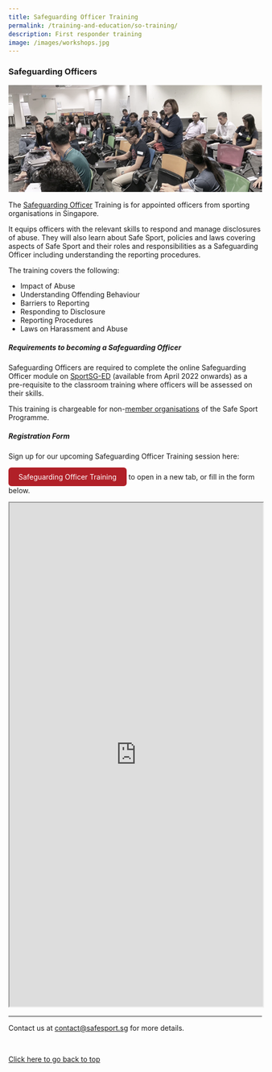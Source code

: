 ```yaml
---
title: Safeguarding Officer Training
permalink: /training-and-education/so-training/
description: First responder training
image: /images/workshops.jpg
---
```

### **Safeguarding Officers**

![Alt text for image on Isomer site](/images/SO%20Training.jpg)

The [Safeguarding Officer](https://www.safesport.sg/case-management/safeguarding-officer) Training is for appointed officers from sporting organisations in Singapore. 

It equips officers with the relevant skills to respond and manage disclosures of abuse. They will also learn about Safe Sport, policies and laws covering aspects of Safe Sport and their roles and responsibilities as a Safeguarding
Officer including understanding the reporting procedures.  

The training covers the following:
* Impact of Abuse
* Understanding Offending Behaviour
* Barriers to Reporting
* Responding to Disclosure
* Reporting Procedures
* Laws on Harassment and Abuse

##### **Requirements to becoming a Safeguarding Officer**

Safeguarding Officers are required to complete the online Safeguarding Officer module on [SportSG-ED](https://www.sportsync.sg/App/Login?ReturnUrl=%2fApp%2fHome%2fLaunchSMLP) (available from April 2022 onwards) as a pre-requisite to the classroom training where officers will be assessed on their skills. 

This training is chargeable for non-[member organisations](/about/memberorganisations) of the Safe Sport Programme. 

##### **Registration Form**
Sign up for our upcoming Safeguarding Officer Training session here:

<style>
      .button {
        display: inline-block;
        padding: 10px 20px;
        text-align: center;
        text-decoration: none;
        color: #ffffff;
        background-color: #B12028;
        border-radius: 6px;
        outline: none;
      }
    </style>
		
<a style="text-decoration: none; color:#FFFFFF" class="button" href="https://form.gov.sg/5fd0341bfc3f3100111264b5a">Safeguarding Officer Training</a> to open in a new tab, or fill in the form below.

<iframe style="width:100%;height:1000px" src="https://form.gov.sg/5fd0341bfc3f3100111264b5" id="iframe"></iframe>

<br>

---
Contact us at [contact@safesport.sg](mailto:contact@safesport.sg) for more details.

<br>

[Click here to go back to top](#safeguarding-officers)